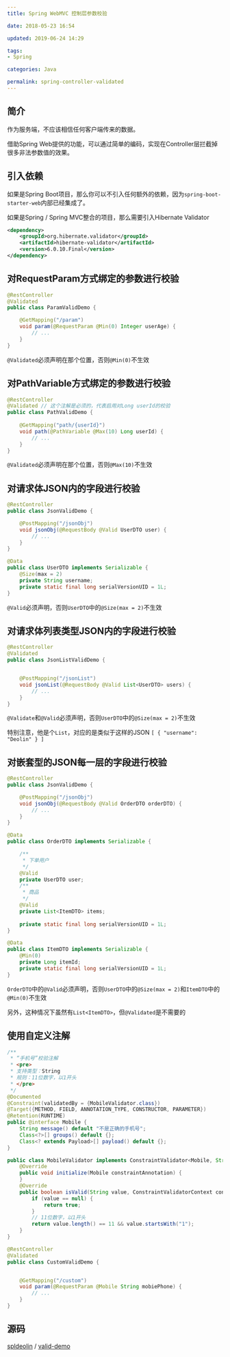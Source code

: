 ```yaml
---
title: Spring WebMVC 控制层参数校验

date: 2018-05-23 16:54

updated: 2019-06-24 14:29

tags:
- Spring

categories: Java

permalink: spring-controller-validated
---
```


## 简介

作为服务端，不应该相信任何客户端传来的数据。

借助Spring Web提供的功能，可以通过简单的编码，实现在Controller层拦截掉很多非法参数值的效果。



## 引入依赖

如果是Spring Boot项目，那么你可以不引入任何额外的依赖，因为`spring-boot-starter-web`内部已经集成了。



如果是Spring / Spring MVC整合的项目，那么需要引入Hibernate Validator

~~~xml
<dependency>
    <groupId>org.hibernate.validator</groupId>
    <artifactId>hibernate-validator</artifactId>
    <version>6.0.10.Final</version>
</dependency>
~~~



## 对RequestParam方式绑定的参数进行校验

~~~java
@RestController
@Validated
public class ParamValidDemo {

    @GetMapping("/param")
    void param(@RequestParam @Min(0) Integer userAge) {
        // ...
    }
}
~~~

`@Validated`必须声明在那个位置，否则`@Min(0)`不生效



## 对PathVariable方式绑定的参数进行校验

~~~java
@RestController
@Validated // 这个注解是必须的，代表启用对Long userId的校验
public class PathValidDemo {
  
    @GetMapping("path/{userId}")
    void path(@PathVariable @Max(10) Long userId) {
        // ...
    }
}
~~~

`@Validated`必须声明在那个位置，否则`@Max(10)`不生效




## 对请求体JSON内的字段进行校验

~~~java
@RestController
public class JsonValidDemo {

    @PostMapping("/jsonObj")
    void jsonObj(@RequestBody @Valid UserDTO user) {
        // ...
    }
}
~~~

~~~java
@Data
public class UserDTO implements Serializable {
    @Size(max = 2)
    private String username;
    private static final long serialVersionUID = 1L;
}
~~~

`@Valid`必须声明，否则`UserDTO`中的`@Size(max = 2)`不生效



## 对请求体列表类型JSON内的字段进行校验

~~~java
@RestController
@Validated
public class JsonListValidDemo {


    @PostMapping("/jsonList")
    void jsonList(@RequestBody @Valid List<UserDTO> users) {
        // ...
    }
}
~~~

`@Validate`和`@Valid`必须声明，否则`UserDTO`中的`@Size(max = 2)`不生效

特别注意，他是个`List`，对应的是类似于这样的JSON `[ { "username": "Deolin" } ]`



## 对嵌套型的JSON每一层的字段进行校验

~~~java
@RestController
public class JsonValidDemo {

    @PostMapping("/jsonObj")
    void jsonObj(@RequestBody @Valid OrderDTO orderDTO) {
        // ...
    }
}
~~~

~~~java
@Data
public class OrderDTO implements Serializable {

    /**
     * 下单用户
     */
    @Valid
    private UserDTO user;
    /**
     * 商品
     */
    @Valid
    private List<ItemDTO> items;
    
    private static final long serialVersionUID = 1L;
}
~~~

~~~java
@Data
public class ItemDTO implements Serializable {
    @Min(0)
    private Long itemId;
    private static final long serialVersionUID = 1L;
}
~~~

`OrderDTO`中的`@Valid`必须声明，否则`UserDTO`中的`@Size(max = 2)`和`ItemDTO`中的`@Min(0)`不生效

另外，这种情况下虽然有`List<ItemDTO>`，但`@Validated`是不需要的



## 使用自定义注解

~~~java
/**
 * “手机号”校验注解
 * <pre>
 * 支持类型：String
 * 规则：11位数字，以1开头
 * </pre>
 */
@Documented
@Constraint(validatedBy = {MobileValidator.class})
@Target({METHOD, FIELD, ANNOTATION_TYPE, CONSTRUCTOR, PARAMETER})
@Retention(RUNTIME)
public @interface Mobile {
    String message() default "不是正确的手机号";
    Class<?>[] groups() default {};
    Class<? extends Payload>[] payload() default {};
}
~~~

~~~java
public class MobileValidator implements ConstraintValidator<Mobile, String> {
    @Override
    public void initialize(Mobile constraintAnnotation) {
    }
    @Override
    public boolean isValid(String value, ConstraintValidatorContext context) {
        if (value == null) {
            return true;
        }
        // 11位数字，以1开头
        return value.length() == 11 && value.startsWith("1");
    }
}
~~~

~~~java
@RestController
@Validated
public class CustomValidDemo {


    @GetMapping("/custom")
    void param(@RequestParam @Mobile String mobiePhone) {
        // ...
    }
}
~~~



## 源码

[spldeolin](https://github.com/spldeolin) / [valid-demo](https://github.com/spldeolin/valid-demo)

